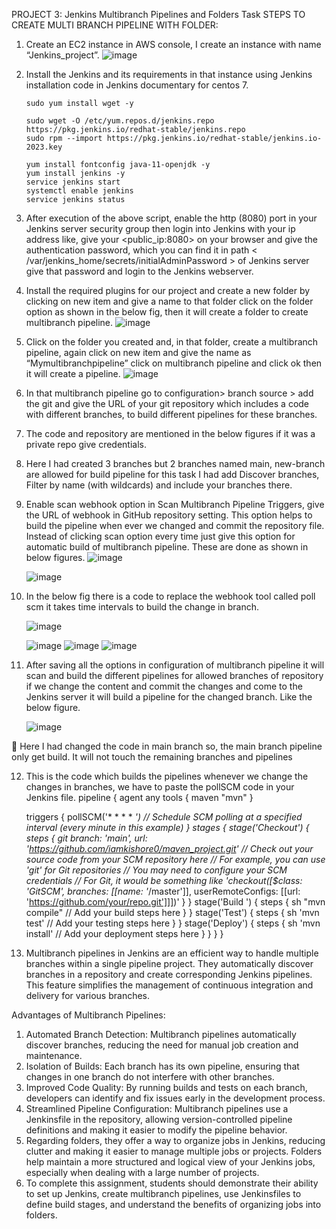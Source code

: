 PROJECT 3: Jenkins Multibranch Pipelines and Folders Task 
STEPS TO CREATE MULTI BRANCH PIPELINE WITH FOLDER:
1.	Create an EC2 instance in AWS console, I create an instance with name “Jenkins_project”.
     ![image](https://github.com/sainakka5/MULTIBRANCH_PIPELINE_WITH_BUILD_AUTOMATION_CODE/assets/136338958/eba3e614-5d39-4538-9b80-2380c0142331)

 
2.	Install the Jenkins and its requirements in that instance using Jenkins installation code in Jenkins documentary for centos 7.

        sudo yum install wget -y

        sudo wget -O /etc/yum.repos.d/jenkins.repo https://pkg.jenkins.io/redhat-stable/jenkins.repo
        sudo rpm --import https://pkg.jenkins.io/redhat-stable/jenkins.io-2023.key

        yum install fontconfig java-11-openjdk -y
        yum install jenkins -y
        service jenkins start
        systemctl enable jenkins
        service jenkins status

3.	After execution of the above script, enable the http (8080) port in your Jenkins server security group then login into Jenkins with your ip address like, give your <public_ip:8080> on your browser and give the authentication password, which you can find it in path 
 < /var/jenkins_home/secrets/initialAdminPassword > of Jenkins server give that password and login to the Jenkins webserver.
4.	Install the required plugins for our project and create a new folder by clicking on new item and give a name to that folder 
click on the folder option as shown in the below fig, then it will create a folder to create multibranch pipeline.
 ![image](https://github.com/sainakka5/MULTIBRANCH_PIPELINE_WITH_BUILD_AUTOMATION_CODE/assets/136338958/a35036b3-695d-48b2-8ac2-0fb1b2c981ea)


5.	Click on the folder you created and, in that folder, create a multibranch pipeline, again click on new item and give the name as “Mymultibranchpipeline” click on multibranch pipeline and click ok then it will create a pipeline.
 ![image](https://github.com/sainakka5/MULTIBRANCH_PIPELINE_WITH_BUILD_AUTOMATION_CODE/assets/136338958/226ed0d3-20c5-4284-9c53-a5aece2ae7fe)

6.	In that multibranch pipeline go to configuration> branch source > add the git and give the URL of your git repository which includes a code with different branches, to build different pipelines for these branches.
7.	The code and repository are mentioned in the below figures if it was a private repo give credentials.
8.	Here I had created 3 branches but 2 branches named main, new-branch are allowed for build pipeline for this task I had add Discover branches, Filter by name (with wildcards) and include your branches there.
9.	Enable scan webhook option in Scan Multibranch Pipeline Triggers, give the URL of webhook in GitHub repository setting. This option helps to build the pipeline when ever we changed and commit the repository file. Instead of clicking scan option every time just give this option for automatic build of multibranch pipeline. These are done as shown in below figures.
            ![image](https://github.com/sainakka5/MULTIBRANCH_PIPELINE_WITH_BUILD_AUTOMATION_CODE/assets/136338958/37bd1b1f-57c2-47fa-a080-9da1ee0b29a0)

       ![image](https://github.com/sainakka5/MULTIBRANCH_PIPELINE_WITH_BUILD_AUTOMATION_CODE/assets/136338958/009de06a-8f41-4024-9296-228ac93f176d)

     
10.	In the below fig there is a code to replace the webhook tool called poll scm it takes time intervals to build the change in branch.

    
       ![image](https://github.com/sainakka5/MULTIBRANCH_PIPELINE_WITH_BUILD_AUTOMATION_CODE/assets/136338958/35f2d7a5-bb5a-4b8a-98fd-7b3d92443ee4)

     ![image](https://github.com/sainakka5/MULTIBRANCH_PIPELINE_WITH_BUILD_AUTOMATION_CODE/assets/136338958/eb8ba322-0659-4db1-a45f-1b3a7e9e633f)
      ![image](https://github.com/sainakka5/MULTIBRANCH_PIPELINE_WITH_BUILD_AUTOMATION_CODE/assets/136338958/b67997f0-3b58-48b4-974e-c2ecb110eb7a)
     ![image](https://github.com/sainakka5/MULTIBRANCH_PIPELINE_WITH_BUILD_AUTOMATION_CODE/assets/136338958/d53d3d53-c553-4bab-a697-a82f9b182657)

 
 
11.	After saving all the options in configuration of multibranch pipeline it will scan and build the different pipelines for allowed branches of repository
if we change the content and commit the changes and come to the Jenkins server it will build a pipeline for the changed branch. Like the below figure.
 
     ![image](https://github.com/sainakka5/MULTIBRANCH_PIPELINE_WITH_BUILD_AUTOMATION_CODE/assets/136338958/c678a998-3105-46c9-ab97-17c917ddb8c7)

	Here I had changed the code in main branch so, the main branch pipeline only get build. It will not touch the remaining branches and pipelines

12.	This is the code which builds the pipelines whenever we change the changes in branches, we have to paste the pollSCM code in your Jenkins file.
pipeline {
    agent any
    tools {
        maven "mvn"
    }
    
    triggers {
        pollSCM('* * * * *') // Schedule SCM polling at a specified interval (every minute in this example)
    }
    stages {
        stage('Checkout') {
            steps {
                git branch: 'main', url: 'https://github.com/iamkishore0/maven_project.git'
                // Check out your source code from your SCM repository here
                // For example, you can use 'git' for Git repositories
                // You may need to configure your SCM credentials
                // For Git, it would be something like 'checkout([$class: 'GitSCM', branches: [[name: '*/master']], userRemoteConfigs: [[url: 'https://github.com/your/repo.git']]])'
            }
        }
        stage('Build ') {
            steps {
                sh "mvn compile"
                // Add your build steps here
            }
        }
        stage('Test') {
            steps {
                sh 'mvn test'
                // Add your testing steps here
            }
        }
        stage('Deploy') {
            steps {
                sh 'mvn install'
                // Add your deployment steps here
            }
        }
    }
}
13.	Multibranch pipelines in Jenkins are an efficient way to handle multiple branches within a single pipeline project. They automatically discover branches in a repository and create corresponding Jenkins pipelines. This feature simplifies the management of continuous integration and delivery for various branches.

Advantages of Multibranch Pipelines:
1.	Automated Branch Detection: Multibranch pipelines automatically discover branches, reducing the need for manual job creation and maintenance.
2.	Isolation of Builds: Each branch has its own pipeline, ensuring that changes in one branch do not interfere with other branches.
3.	Improved Code Quality: By running builds and tests on each branch, developers can identify and fix issues early in the development process.
4.	Streamlined Pipeline Configuration: Multibranch pipelines use a Jenkinsfile in the repository, allowing version-controlled pipeline definitions and making it easier to modify the pipeline behavior.
5.	Regarding folders, they offer a way to organize jobs in Jenkins, reducing clutter and making it easier to manage multiple jobs or projects. Folders help maintain a more structured and logical view of your Jenkins jobs, especially when dealing with a large number of projects.
6.	To complete this assignment, students should demonstrate their ability to set up Jenkins, create multibranch pipelines, use Jenkinsfiles to define build stages, and understand the benefits of organizing jobs into folders.
